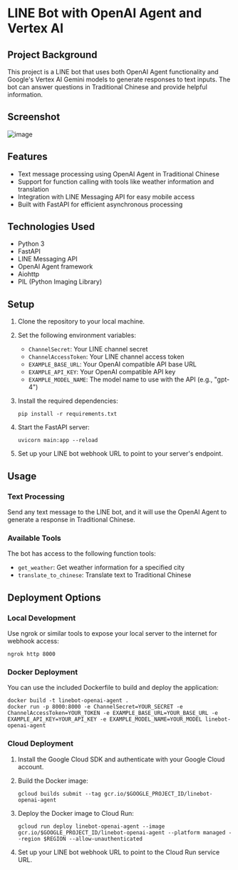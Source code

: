 # LINE Bot with OpenAI Agent and Vertex AI

## Project Background

This project is a LINE bot that uses both OpenAI Agent functionality and Google's Vertex AI Gemini models to generate responses to text inputs. The bot can answer questions in Traditional Chinese and provide helpful information.

## Screenshot

![image](https://github.com/kkdai/linebot-gemini-python/assets/2252691/466fbe7c-e704-45f9-8584-91cfa2c99e48)

## Features

- Text message processing using OpenAI Agent in Traditional Chinese
- Support for function calling with tools like weather information and translation
- Integration with LINE Messaging API for easy mobile access
- Built with FastAPI for efficient asynchronous processing

## Technologies Used

- Python 3
- FastAPI
- LINE Messaging API
- OpenAI Agent framework
- Aiohttp
- PIL (Python Imaging Library)

## Setup

1. Clone the repository to your local machine.
2. Set the following environment variables:
   - `ChannelSecret`: Your LINE channel secret
   - `ChannelAccessToken`: Your LINE channel access token
   - `EXAMPLE_BASE_URL`: Your OpenAI compatible API base URL
   - `EXAMPLE_API_KEY`: Your OpenAI compatible API key
   - `EXAMPLE_MODEL_NAME`: The model name to use with the API (e.g., "gpt-4")

3. Install the required dependencies:

   ```
   pip install -r requirements.txt
   ```

4. Start the FastAPI server:

   ```
   uvicorn main:app --reload
   ```

5. Set up your LINE bot webhook URL to point to your server's endpoint.

## Usage

### Text Processing

Send any text message to the LINE bot, and it will use the OpenAI Agent to generate a response in Traditional Chinese.

### Available Tools

The bot has access to the following function tools:

- `get_weather`: Get weather information for a specified city
- `translate_to_chinese`: Translate text to Traditional Chinese

## Deployment Options

### Local Development

Use ngrok or similar tools to expose your local server to the internet for webhook access:

```
ngrok http 8000
```

### Docker Deployment

You can use the included Dockerfile to build and deploy the application:

```
docker build -t linebot-openai-agent .
docker run -p 8000:8000 -e ChannelSecret=YOUR_SECRET -e ChannelAccessToken=YOUR_TOKEN -e EXAMPLE_BASE_URL=YOUR_BASE_URL -e EXAMPLE_API_KEY=YOUR_API_KEY -e EXAMPLE_MODEL_NAME=YOUR_MODEL linebot-openai-agent
```

### Cloud Deployment

1. Install the Google Cloud SDK and authenticate with your Google Cloud account.
2. Build the Docker image:

   ```
   gcloud builds submit --tag gcr.io/$GOOGLE_PROJECT_ID/linebot-openai-agent
   ```

3. Deploy the Docker image to Cloud Run:

   ```
   gcloud run deploy linebot-openai-agent --image gcr.io/$GOOGLE_PROJECT_ID/linebot-openai-agent --platform managed --region $REGION --allow-unauthenticated
   ```

4. Set up your LINE bot webhook URL to point to the Cloud Run service URL.
